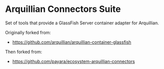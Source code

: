 # Arquillian Connectors Suite

Set of tools that provide a GlassFish Server container adapter for Arquillian. 

Originally forked from:
 * https://github.com/arquillian/arquillian-container-glassfish
 
Then forked from:
 * https://github.com/payara/ecosystem-arquillian-connectors
